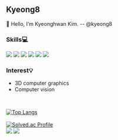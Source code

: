 ## Kyeong8
👋 Hello, I’m Kyeonghwan Kim. -- @kyeong8
<div align=left>
  <h3>Skills💻</h3>
  <img src="https://img.shields.io/badge/C++-%2300599C.svg?style=flat&logo=c%2B%2B&logoColor=white"/>
  <img src="https://img.shields.io/badge/C%23-%23239120.svg?style=flat&logo=c-sharp&logoColor=white"/>
  <img src="https://img.shields.io/badge/Python-3776AB?style=flat&logo=Python&logoColor=white" />
  <img src="https://img.shields.io/badge/MySQL-4479A1?style=flat&logo=MySQL&logoColor=white" />
  <img src="https://img.shields.io/badge/Matlab-FC4C02?style=flat" />
  <img src="https://img.shields.io/badge/Linux-FCC624?style=flat&logo=Linux&logoColor=white" />
  <h3>Interest💡</h3>
  
  - 3D computer graphics  
  - Computer vision
</div>

<br>
<div align=left>

[![Top Langs](https://github-readme-stats.vercel.app/api/top-langs/?username=kyeong8&layout=compact&theme=dark&hide=Smalltalk)](https://github.com/anuraghazra/github-readme-stats)
<br>
<br>
[![Solved.ac Profile](http://mazassumnida.wtf/api/v2/generate_badge?boj=kkh990920)](https://solved.ac/kkh990920)
<br>
<img src="https://img.shields.io/badge/C++-00599C?style=flat&logo=C++&logoColor=white" />
<img src="https://img.shields.io/badge/Python-3776AB?style=flat&logo=Python&logoColor=white" />
</div>

